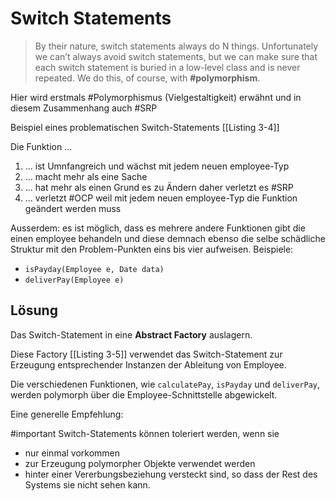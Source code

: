 # Switch Statements
>  By their nature, switch statements always do N things. Unfortunately we can’t always avoid switch statements, but we can make sure that each switch statement is buried in a low-level class and is never repeated. We do this, of course, with **#polymorphism**.

Hier wird erstmals #Polymorphismus (Vielgestaltigkeit) erwähnt und in diesem Zusammenhang auch #SRP

Beispiel eines problematischen Switch-Statements [[Listing 3-4]]

Die Funktion ...

1) ... ist Umnfangreich und wächst mit jedem neuen employee-Typ
2) ... macht mehr als eine Sache
3) ... hat mehr als einen Grund es zu Ändern daher verletzt es #SRP 
4) ... verletzt #OCP weil mit jedem neuen employee-Typ die Funktion geändert werden muss

Ausserdem: es ist möglich, dass es mehrere andere Funktionen gibt die einen employee behandeln und diese demnach ebenso die selbe schädliche Struktur mit den Problem-Punkten eins bis vier aufweisen. Beispiele:

- `isPayday(Employee e, Date data)`
- `deliverPay(Employee e)`

## Lösung

Das Switch-Statement in eine **Abstract Factory** auslagern.

Diese Factory [[Listing 3-5]] verwendet das Switch-Statement zur Erzeugung entsprechender Instanzen der Ableitung von Employee.

Die verschiedenen Funktionen, wie `calculatePay`, `isPayday` und `deliverPay`, werden polymorph über die Employee-Schnittstelle abgewickelt.

Eine generelle Empfehlung:

#important
Switch-Statements können toleriert werden, wenn sie 
- nur einmal vorkommen
- zur Erzeugung polymorpher Objekte verwendet werden
- hinter einer Vererbungsbeziehung versteckt sind, so dass der Rest des Systems sie nicht sehen kann.







